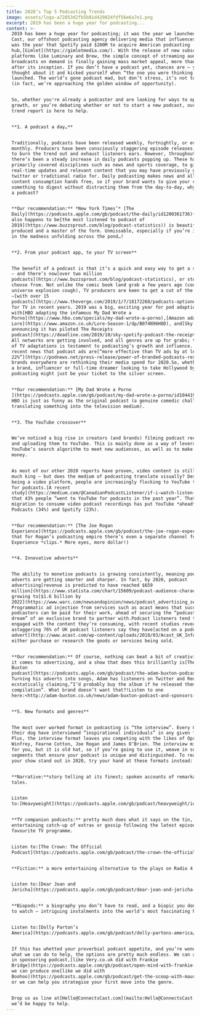 ```yaml
---
title: 2020’s Top 5 Podcasting Trends
image: assets/logo-a72053d2fb5b81d420824fdf56e6a7e1.png
excerpt: 2019 has been a huge year for podcasting...
content: >-
  2019 has been a huge year for podcasting; it was the year we launched Connects
  Cast, our offshoot podcasting agency delivering media that influences, and it
  was the year that Spotify paid $200M to acquire American podcasting
  hub,[Gimlet](https://gimletmedia.com/). With the release of new subscription
  platforms like Luminary and Brew, the simple concept of streaming audio
  broadcasts on demand is finally gaining mass market appeal, more than 10 years
  after its inception. If you don’t have a podcast yet, chances are – you’ve
  thought about it and kicked yourself when “the one you were thinking about”
  launched. The world’s gone podcast mad, but don’t stress, it’s not too late
  (in fact, we’re approaching the golden window of opportunity).


  So, whether you're already a podcaster and are looking for ways to optimise
  growth, or you’re debating whether or not to start a new podcast, our 2020
  trend report is here to help.


  **1. A podcast a day…**


  Traditionally, podcasts have been released weekly, fortnightly, or even
  monthly. Producers have been consciously staggering episode releases, wary not
  to burn the trend out and exhaust listeners ears. However, throughout 2019,
  there’s been a steady increase in daily podcasts popping up. These have
  primarily covered disciplines such as news and sports coverage, to give you
  real-time updates and relevant content that you may have previously gone to
  twitter or traditional radio for. Daily podcasting makes news and all other
  content consumption hands free, so if your brand wants to give your customers
  something to digest without distracting them from the day-to-day, why not try
  a podcast?


  **Our recommendation:** *New York Times’* [The
  Daily](https://podcasts.apple.com/gb/podcast/the-daily/id1200361736)(which
  also happens to be[the most listened to podcast of
  2019](https://www.buzzsprout.com/blog/podcast-statistics)) is beautifully
  produced and a master of the form. Unmissable, especially if you’re interested
  in the madness unfolding across the pond…!


  **2. From your podcast app, to your TV screen**


  The benefit of a podcast is that it’s a quick and easy way to get a story told
  – and there’s now[over two million
  podcasts](https://www.buzzsprout.com/blog/podcast-statistics), or stories, to
  choose from. Not unlike the comic book land grab a few years ago (cough Marvel
  universe explosion cough), TV producers are keen to get a cut of the pie
  –[with over 15
  podcasts](https://www.theverge.com/2019/1/7/18172268/podcasts-optioned-tv-adaptation-welcome-to-night-vale-homecoming-lore-justin-mcelroy-jeffrey-cranor)optioned
  for TV in recent years. 2019 was a big, exciting year for pod adaptions,
  with[HBO adapting the infamous My Dad Wrote a
  Porno](https://www.hbo.com/specials/my-dad-wrote-a-porno),[Amazon adapting
  Lore](https://www.amazon.co.uk/Lore-Season-1/dp/B074N96H8D), and[Sky recently
  announcing it has piloted The Receipts
  podcast](https://deadline.com/2019/10/sky-spotify-podcast-the-receipts-tv-show-1202767996/).
  All networks are getting involved, and all genres are up for grabs; the rise
  of TV adaptations is testament to podcasting’s growth and influence. With the
  recent news that podcast ads are[“more effective than TV ads by at least
  22%”](https://podnews.net/press-release/power-of-branded-podcasts-research),
  brands everywhere are rethinking their media spend for 2020.So, whether you’re
  a brand, influencer or full-time dreamer looking to take Hollywood by storm,
  podcasting might just be your ticket to the silver screen.


  **Our recommendation:** [My Dad Wrote a Porno
  ](https://podcasts.apple.com/gb/podcast/my-dad-wrote-a-porno/id1044196249)on
  HBO is just as funny as the original podcast (a genuine comedic challenge when
  translating something into the television medium).


  **3. The YouTube crossover**


  We’ve noticed a big rise in creators (and brands) filming podcast recordings
  and uploading them to YouTube. This is mainly done as a way of leveraging
  YouTube’s search algorithm to meet new audiences, as well as to make more
  money.


  As most of our other 2020 reports have proven, video content is still very
  much king – but does the medium of podcasting translate visually? Despite
  being a video platform, people are increasingly flocking to YouTube to look
  for podcasts.[A recent
  study](https://medium.com/@CanadianPodcastListener/if-i-watch-listen-to-it-on-youtube-is-it-still-a-podcast-22e64a0129ab)found
  that 43% people “went to YouTube for podcasts in the past year”. That en masse
  migration to consume video podcast recordings has put YouTube *ahead* of Apple
  Podcasts (34%) and Spotify (23%).


  **Our recommendation:** [The Joe Rogan
  Experience](https://podcasts.apple.com/gb/podcast/the-joe-rogan-experience/id360084272)(note
  that for Rogan’s podcasting empire there’s even a separate channel for his
  Experience *clips.* More eyes, more dollar!)


  **4. Innovative adverts**


  The ability to monetise podcasts is growing consistently, meaning podcasts
  adverts are getting smarter and sharper. In fact, by 2020, podcast
  advertising[revenue is predicted to have reached $659
  million](https://www.statista.com/chart/15609/podcast-audience-characteristics/),
  growing to[$1.6 billion by
  2022](https://www.warc.com/newsandopinion/news/podcast_advertising_set_to_double/41998?utm_source=podnews.net&utm_medium=email&utm_campaign=podnews.net:2019-04-26).
  Programmatic ad injection from services such as acast means that successful
  podcasters can be paid for their work, ahead of securing the “podcasting
  dream” of an exclusive brand to partner with.Podcast listeners tend to be very
  engaged with the content they’re consuming, with recent studies revealing that
  astaggering 76% of UK podcast listeners say they have[acted on a podcast
  advert](http://www.acast.com/wp-content/uploads/2018/03/Acast_UK_Infographics.pdf)to
  either purchase or research the goods or services being sold.


  **Our recommendation:** Of course, nothing can beat a bit of creativity when
  it comes to advertising, and a show that does this brilliantly is[The Adam
  Buxton
  podcast](https://podcasts.apple.com/gb/podcast/the-adam-buxton-podcast/id1040481893).
  Turning his adverts into songs, Adam has listeners on Twitter and Reddit
  ecstatically claiming,“I’d probably buy the album if he released them in a
  compilation”. What brand doesn’t want that?!Listen to one
  here:<http://adam-buxton.co.uk/news/adam-buxton-podcast-and-sponsors-vol-2>


  **5. New formats and genres**


  The most over worked format in podcasting is “the interview”. Every CEO and
  their dog have interviewed “inspirational individuals” in any given field.
  Plus, the interview format leaves you competing with the likes of Oprah
  Winfrey, Fearne Cotton, Joe Rogan and James O’Brien. The interview might work
  for you, but it is old hat, so if you’re going to use it, weave in some extra
  segments that ensure your podcast is unique and distinguished. To really make
  your show stand out in 2020, try your hand at these formats instead:


  **Narrative:**story telling at its finest; spoken accounts of remarkable
  tales.


  Listen
  to:[Heavyweight](https://podcasts.apple.com/gb/podcast/heavyweight/id1150800298)


  **TV companion podcasts:** pretty much does what it says on the tin, an
  entertaining catch-up of extras or gossip following the latest episode of your
  favourite TV programme.


  Listen to:[The Crown: The Official
  Podcast](https://podcasts.apple.com/gb/podcast/the-crown-the-official-podcast/id1485757121)


  **Fiction:** a more entertaining alternative to the plays on Radio 4!


  Listen to:[Dear Joan and
  Jericha](https://podcasts.apple.com/gb/podcast/dear-joan-and-jericha-julia-davis-and-vicki-pepperdine/id1376577916)


  **Biopods:** a biography you don’t have to read, and a biopic you don’t have
  to watch – intriguing instalments into the world’s most fascinating humans.


  Listen to:[Dolly Parton’s
  America](https://podcasts.apple.com/gb/podcast/dolly-partons-america/id1481398762)


  If this has whetted your proverbial podcast appetite, and you’re wondering
  what we can do to help, the options are pretty much endless. We can assist you
  in sponsoring podcast,[like Very.co.uk did with Frankie
  Bridge](https://podcasts.apple.com/gb/podcast/open-mind-with-frankie-bridge/id1481867200),
  we can produce one[like we did with
  Boohoo](https://podcasts.apple.com/gb/podcast/get-the-scoop-with-maura-higgins/id1480101566),
  or we can help you strategise your first move into the genre.


  Drop us as line at[Hello@ConnectsCast.com](mailto:Hello@ConnectsCast.com)and
  we’d be happy to help.
---
```



